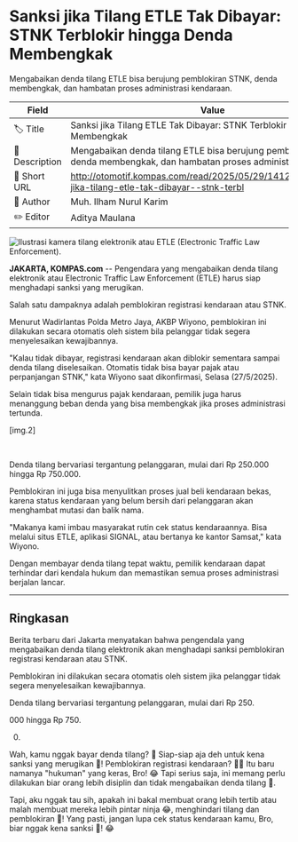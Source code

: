 # Sanksi jika Tilang ETLE Tak Dibayar: STNK Terblokir hingga Denda Membengkak

Mengabaikan denda tilang ETLE bisa berujung pemblokiran STNK, denda membengkak, dan hambatan proses administrasi kendaraan.

| Field         | Value                                                       |
|---------------|-------------------------------------------------------------|
| 🏷️ Title       | Sanksi jika Tilang ETLE Tak Dibayar: STNK Terblokir hingga Denda Membengkak |
| 📝 Description | Mengabaikan denda tilang ETLE bisa berujung pemblokiran STNK, denda membengkak, dan hambatan proses administrasi kendaraan. |
| 🔗 Short URL   | http://otomotif.kompas.com/read/2025/05/29/141200715/sanksi-jika-tilang-etle-tak-dibayar--stnk-terbl |
| 👤 Author      | Muh. Ilham Nurul Karim |
| ✏️ Editor      | Aditya Maulana |

![Ilustrasi kamera tilang elektronik atau ETLE (Electronic Traffic Law Enforcement).](https://asset.kompas.com/crops/UJLT-x0j8CdazAqTB3Ed61tpHLs=/0x0:1119x746/750x500/data/photo/2025/05/27/68358c3a4482b.jpg)

**JAKARTA, KOMPAS.com** -- Pengendara yang mengabaikan denda tilang elektronik atau Electronic Traffic Law Enforcement (ETLE) harus siap menghadapi sanksi yang merugikan.

Salah satu dampaknya adalah pemblokiran registrasi kendaraan atau STNK.

Menurut Wadirlantas Polda Metro Jaya, AKBP Wiyono, pemblokiran ini dilakukan secara otomatis oleh sistem bila pelanggar tidak segera menyelesaikan kewajibannya.

\"Kalau tidak dibayar, registrasi kendaraan akan diblokir sementara sampai denda tilang diselesaikan. Otomatis tidak bisa bayar pajak atau perpanjangan STNK,\" kata Wiyono saat dikonfirmasi, Selasa (27/5/2025).

Selain tidak bisa mengurus pajak kendaraan, pemilik juga harus menanggung beban denda yang bisa membengkak jika proses administrasi tertunda.

\[img.2\]

 

Denda tilang bervariasi tergantung pelanggaran, mulai dari Rp 250.000 hingga Rp 750.000.

Pemblokiran ini juga bisa menyulitkan proses jual beli kendaraan bekas, karena status kendaraan yang belum bersih dari pelanggaran akan menghambat mutasi dan balik nama.

\"Makanya kami imbau masyarakat rutin cek status kendaraannya. Bisa melalui situs ETLE, aplikasi SIGNAL, atau bertanya ke kantor Samsat,\" kata Wiyono.

Dengan membayar denda tilang tepat waktu, pemilik kendaraan dapat terhindar dari kendala hukum dan memastikan semua proses administrasi berjalan lancar.

---
## Ringkasan

Berita terbaru dari Jakarta menyatakan bahwa pengendala yang mengabaikan denda tilang elektronik akan menghadapi sanksi pemblokiran registrasi kendaraan atau STNK.

 Pemblokiran ini dilakukan secara otomatis oleh sistem jika pelanggar tidak segera menyelesaikan kewajibannya.

 Denda tilang bervariasi tergantung pelanggaran, mulai dari Rp 250.

000 hingga Rp 750.

000.



Wah, kamu nggak bayar denda tilang? 🤑 Siap-siap aja deh untuk kena sanksi yang merugikan 🤣! Pemblokiran registrasi kendaraan? 🚗😱 Itu baru namanya "hukuman" yang keras, Bro! 😂 Tapi serius saja, ini memang perlu dilakukan biar orang lebih disiplin dan tidak mengabaikan denda tilang 🙏.

 Tapi, aku nggak tau sih, apakah ini bakal membuat orang lebih tertib atau malah membuat mereka lebih pintar ninja 😂, menghindari tilang dan pemblokiran 🤑! Yang pasti, jangan lupa cek status kendaraan kamu, Bro, biar nggak kena sanksi 📝! 😂
